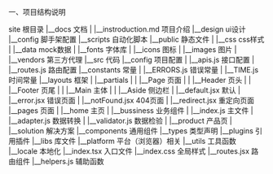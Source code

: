 一、项目结构说明

site 根目录
  |__docs 文档
  |    |__instroduction.md 项目介绍
  |__design ui设计
  |__config 脚手架配置
  |__scripts 自动化脚本
  |__public 静态文件
  |    |__css css样式
  |    |__data mock数据
  |    |__fonts 字体库
  |    |__icons 图标
  |    |__images 图片
  |    |__vendors 第三方代理
  |__src 代码
     |__config 项目配置
     |    |__apis.js 接口配置
     |    |__routes.js 路由配置
     |__constants 常量
     |    |__ERRORS.js 错误常量
     |    |__TIME.js 时间常量
     |__layouts 框架
     |    |__partials
     |    |    |__Page 页面
     |    |    |__Header 页头
     |    |    |__Footer 页尾
     |    |    |__Main 主体
     |    |    |__Aside 侧边栏
     |    |__default.jsx 默认
     |    |__error.jsx 错误页面
     |    |__notFound.jsx 404页面
     |    |__redirect.jsx 重定向页面
     |__pages 页面
     |    |__home 主页
     |         |__bussiness 业务组件
     |         |__index.js 主文件
     |         |__adapter.js 数据转换
     |         |__validator.js 数据检验
     |    |__product 产品页
     |    |__solution 解决方案
     |__components 通用组件
     |__types 类型声明
     |__plugins 引用插件
     |__libs 库文件
     |__platform 平台（浏览器）相关
     |__utils 工具函数
     |__locale 本地化
     |__index.tsx 入口文件
     |__index.css 全局样式
     |__routes.jsx 路由组件
     |__helpers.js 辅助函数